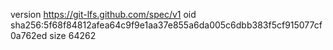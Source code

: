 version https://git-lfs.github.com/spec/v1
oid sha256:5f68f84812afea64c9f9e1aa37e855a6da005c6dbb383f5cf915077cf0a762ed
size 64262
